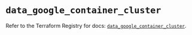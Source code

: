 # `data_google_container_cluster`

Refer to the Terraform Registry for docs: [`data_google_container_cluster`](https://registry.terraform.io/providers/hashicorp/google/6.6.0/docs/data-sources/container_cluster).
